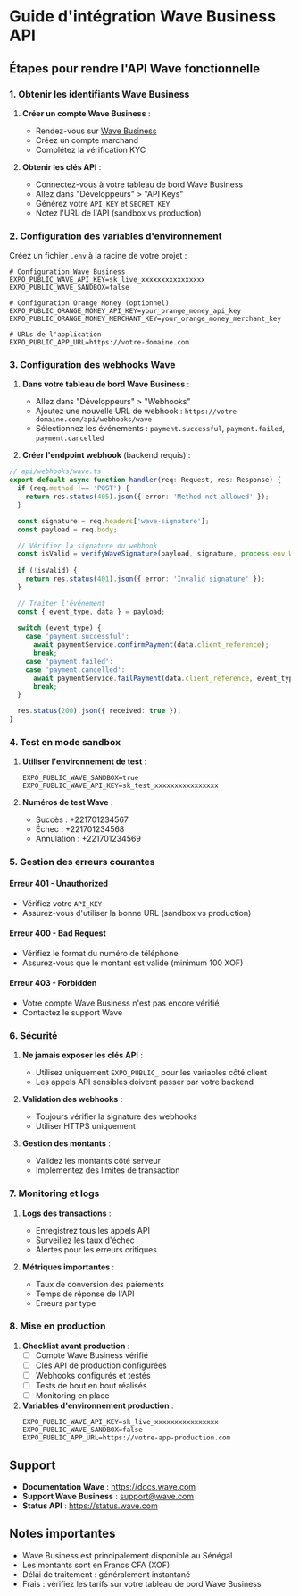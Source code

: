 # Guide d'intégration Wave Business API

## Étapes pour rendre l'API Wave fonctionnelle

### 1. Obtenir les identifiants Wave Business

1. **Créer un compte Wave Business** :
   - Rendez-vous sur [Wave Business](https://business.wave.com)
   - Créez un compte marchand
   - Complétez la vérification KYC

2. **Obtenir les clés API** :
   - Connectez-vous à votre tableau de bord Wave Business
   - Allez dans "Développeurs" > "API Keys"
   - Générez votre `API_KEY` et `SECRET_KEY`
   - Notez l'URL de l'API (sandbox vs production)

### 2. Configuration des variables d'environnement

Créez un fichier `.env` à la racine de votre projet :

```env
# Configuration Wave Business
EXPO_PUBLIC_WAVE_API_KEY=sk_live_xxxxxxxxxxxxxxxx
EXPO_PUBLIC_WAVE_SANDBOX=false

# Configuration Orange Money (optionnel)
EXPO_PUBLIC_ORANGE_MONEY_API_KEY=your_orange_money_api_key
EXPO_PUBLIC_ORANGE_MONEY_MERCHANT_KEY=your_orange_money_merchant_key

# URLs de l'application
EXPO_PUBLIC_APP_URL=https://votre-domaine.com
```

### 3. Configuration des webhooks Wave

1. **Dans votre tableau de bord Wave Business** :
   - Allez dans "Développeurs" > "Webhooks"
   - Ajoutez une nouvelle URL de webhook : `https://votre-domaine.com/api/webhooks/wave`
   - Sélectionnez les événements : `payment.successful`, `payment.failed`, `payment.cancelled`

2. **Créer l'endpoint webhook** (backend requis) :
```typescript
// api/webhooks/wave.ts
export default async function handler(req: Request, res: Response) {
  if (req.method !== 'POST') {
    return res.status(405).json({ error: 'Method not allowed' });
  }

  const signature = req.headers['wave-signature'];
  const payload = req.body;

  // Vérifier la signature du webhook
  const isValid = verifyWaveSignature(payload, signature, process.env.WAVE_WEBHOOK_SECRET);
  
  if (!isValid) {
    return res.status(401).json({ error: 'Invalid signature' });
  }

  // Traiter l'événement
  const { event_type, data } = payload;
  
  switch (event_type) {
    case 'payment.successful':
      await paymentService.confirmPayment(data.client_reference);
      break;
    case 'payment.failed':
    case 'payment.cancelled':
      await paymentService.failPayment(data.client_reference, event_type);
      break;
  }

  res.status(200).json({ received: true });
}
```

### 4. Test en mode sandbox

1. **Utiliser l'environnement de test** :
   ```env
   EXPO_PUBLIC_WAVE_SANDBOX=true
   EXPO_PUBLIC_WAVE_API_KEY=sk_test_xxxxxxxxxxxxxxxx
   ```

2. **Numéros de test Wave** :
   - Succès : +221701234567
   - Échec : +221701234568
   - Annulation : +221701234569

### 5. Gestion des erreurs courantes

#### Erreur 401 - Unauthorized
- Vérifiez votre `API_KEY`
- Assurez-vous d'utiliser la bonne URL (sandbox vs production)

#### Erreur 400 - Bad Request
- Vérifiez le format du numéro de téléphone
- Assurez-vous que le montant est valide (minimum 100 XOF)

#### Erreur 403 - Forbidden
- Votre compte Wave Business n'est pas encore vérifié
- Contactez le support Wave

### 6. Sécurité

1. **Ne jamais exposer les clés API** :
   - Utilisez uniquement `EXPO_PUBLIC_` pour les variables côté client
   - Les appels API sensibles doivent passer par votre backend

2. **Validation des webhooks** :
   - Toujours vérifier la signature des webhooks
   - Utiliser HTTPS uniquement

3. **Gestion des montants** :
   - Validez les montants côté serveur
   - Implémentez des limites de transaction

### 7. Monitoring et logs

1. **Logs des transactions** :
   - Enregistrez tous les appels API
   - Surveillez les taux d'échec
   - Alertes pour les erreurs critiques

2. **Métriques importantes** :
   - Taux de conversion des paiements
   - Temps de réponse de l'API
   - Erreurs par type

### 8. Mise en production

1. **Checklist avant production** :
   - [ ] Compte Wave Business vérifié
   - [ ] Clés API de production configurées
   - [ ] Webhooks configurés et testés
   - [ ] Tests de bout en bout réalisés
   - [ ] Monitoring en place

2. **Variables d'environnement production** :
   ```env
   EXPO_PUBLIC_WAVE_API_KEY=sk_live_xxxxxxxxxxxxxxxx
   EXPO_PUBLIC_WAVE_SANDBOX=false
   EXPO_PUBLIC_APP_URL=https://votre-app-production.com
   ```

## Support

- **Documentation Wave** : https://docs.wave.com
- **Support Wave Business** : support@wave.com
- **Status API** : https://status.wave.com

## Notes importantes

- Wave Business est principalement disponible au Sénégal
- Les montants sont en Francs CFA (XOF)
- Délai de traitement : généralement instantané
- Frais : vérifiez les tarifs sur votre tableau de bord Wave Business